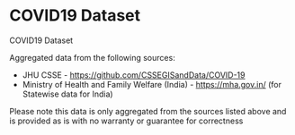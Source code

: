 # COVID19 Dataset
COVID19 Dataset

Aggregated data from the following sources:

* JHU CSSE - https://github.com/CSSEGISandData/COVID-19
* Ministry of Health and Family Welfare (India) - https://mha.gov.in/ (for Statewise data for India)

Please note this data is only aggregated from the sources listed above and is provided as is with no warranty or guarantee for correctness
